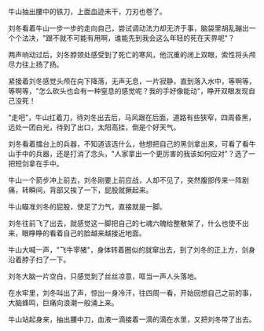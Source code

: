 牛山抽出腰中的铁刀，上面血迹未干，刀刃也卷了。

刘冬看着牛山一步一步的走向自己，尝试调动法力却无济于事，脑袋里胡乱蹦出一个个法决，"跟不就不可能有用啊，谁能先到我会这么年轻的死在天界呢"？

两声响动过后，刘冬脖颈处感受到了死亡的寒风，他沉重的闭上双眼，索性将头颅尽力往上扬了扬。

紧接着刘冬感觉头颅在向下降落，无声无息，一片寂静，直到落入水中，等啊等，等啊等，"怎么砍头也会有一种窒息的感觉呢？我的手好像能动"，睁开双眼发现自己没死！

"走吧"，牛山扛着刀，待刘冬出去后，马风跟在后面，道路有些狭窄，四周昏黑，远处一团白光，待到了出口，太阳高挂，倒是个好天气。

刘冬看着擂台上的兵器，不知道该选什么，他想把自己的黑剑拿出来，可看了看牛山手中的兵器，还是打消了念头，"人家拿出一个更厉害的我该如何应对"？选了一把短剑拿在手中。

牛山一个箭步冲上前去，刘冬刚要上前应战，人却不见了，突然腹部传来一阵剧痛，转瞬间，背部又挨了一下，屁股就撅起来。

牛山瞄准刘冬的屁股，使足了力气，直接就是一脚。

刘冬往前飞了出去，就感觉这一脚把自己的七魂六魄给整散架了，什么也使不出来，眼睁睁的看着自己的脸越来越接近地面。

牛山大喊一声，"飞牛宰猪"，身体转着圈似的就窜出去，到了刘冬的正上方，剑身沿着脖子扫了一下。

刘冬大脑一片空白，只感觉到了丝丝凉意，哐当一声人头落地。

在水牢里，刘冬叫出了声，惊出一身冷汗，往四周一看，开始回想自己之前的事，大脑蜂鸣，巨痛向浪潮一般涌上来。

牛山站起身来，抽出腰中刀，血液一滴接着一滴的滴在水里，又把刘冬带了出去。





